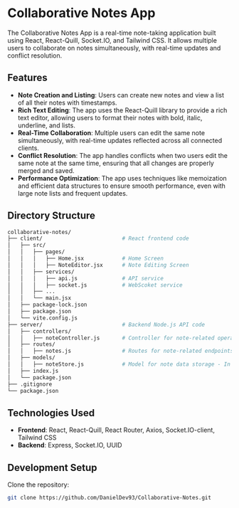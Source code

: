 # Collaborative Notes App

The Collaborative Notes App is a real-time note-taking application built using React, React-Quill, Socket.IO, and Tailwind CSS. It allows multiple users to collaborate on notes simultaneously, with real-time updates and conflict resolution.

## Features

- **Note Creation and Listing**: Users can create new notes and view a list of all their notes with timestamps.
- **Rich Text Editing**: The app uses the React-Quill library to provide a rich text editor, allowing users to format their notes with bold, italic, underline, and lists.
- **Real-Time Collaboration**: Multiple users can edit the same note simultaneously, with real-time updates reflected across all connected clients.
- **Conflict Resolution**: The app handles conflicts when two users edit the same note at the same time, ensuring that all changes are properly merged and saved.
- **Performance Optimization**: The app uses techniques like memoization and efficient data structures to ensure smooth performance, even with large note lists and frequent updates.

## Directory Structure
```bash
collaborative-notes/
├── client/                         # React frontend code
│   ├── src/
│   │   ├── pages/
│   │   │   ├── Home.jsx            # Home Screen
│   │   │   ├── NoteEditor.jsx      # Note Editing Screen
│   │   ├── services/               
│   │   │   ├── api.js              # API service
│   │   │   ├── socket.js           # WebScoket service
│   │   ├── ...
│   │   └── main.jsx
│   ├── package-lock.json
│   ├── package.json
│   └── vite.config.js
├── server/                         # Backend Node.js API code
│   ├── controllers/
│   │   ├── noteController.js       # Controller for note-related operations
│   ├── routes/
│   │   ├── notes.js                # Routes for note-related endpoints
│   ├── models/
│   │   ├── noteStore.js            # Model for note data storage - In Memory store
│   ├── index.js
│   └── package.json
├── .gitignore
└── package.json
```
## Technologies Used

- **Frontend**: React, React-Quill, React Router, Axios, Socket.IO-client, Tailwind CSS
- **Backend**: Express, Socket.IO, UUID

## Development Setup

 Clone the repository:

   ```bash
   git clone https://github.com/DanielDev93/Collaborative-Notes.git